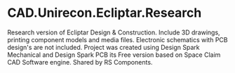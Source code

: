 # CAD.Unirecon.Ecliptar.Research
Research version of Ecliptar Design &amp; Construction. Include 3D drawings, printing component models and media files. Electronic schematics with PCB design's are not included. Project was created using Design Spark Mechanical and Design Spark PCB its Free version based on Space Claim CAD Software engine. Shared by RS Components.
